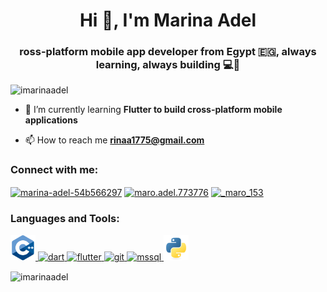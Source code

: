 <h1 align="center">Hi 👋, I'm Marina Adel</h1>
<h3 align="center">ross-platform mobile app developer from Egypt 🇪🇬, always learning, always building 💻📱</h3>

<p align="left"> <img src="https://komarev.com/ghpvc/?username=imarinaadel&label=Profile%20views&color=0e75b6&style=flat" alt="imarinaadel" /> </p>

- 🌱 I’m currently learning **Flutter to build cross-platform mobile applications**

- 📫 How to reach me **rinaa1775@gmail.com**

<h3 align="left">Connect with me:</h3>
<p align="left">
<a href="https://linkedin.com/in/marina-adel-54b566297" target="blank"><img align="center" src="https://raw.githubusercontent.com/rahuldkjain/github-profile-readme-generator/master/src/images/icons/Social/linked-in-alt.svg" alt="marina-adel-54b566297" height="30" width="40" /></a>
<a href="https://fb.com/maro.adel.773776" target="blank"><img align="center" src="https://raw.githubusercontent.com/rahuldkjain/github-profile-readme-generator/master/src/images/icons/Social/facebook.svg" alt="maro.adel.773776" height="30" width="40" /></a>
<a href="https://instagram.com/_maro_153" target="blank"><img align="center" src="https://raw.githubusercontent.com/rahuldkjain/github-profile-readme-generator/master/src/images/icons/Social/instagram.svg" alt="_maro_153" height="30" width="40" /></a>
</p>

<h3 align="left">Languages and Tools:</h3>
<p align="left"> <a href="https://www.w3schools.com/cpp/" target="_blank" rel="noreferrer"> <img src="https://raw.githubusercontent.com/devicons/devicon/master/icons/cplusplus/cplusplus-original.svg" alt="cplusplus" width="40" height="40"/> </a> <a href="https://dart.dev" target="_blank" rel="noreferrer"> <img src="https://www.vectorlogo.zone/logos/dartlang/dartlang-icon.svg" alt="dart" width="40" height="40"/> </a> <a href="https://flutter.dev" target="_blank" rel="noreferrer"> <img src="https://www.vectorlogo.zone/logos/flutterio/flutterio-icon.svg" alt="flutter" width="40" height="40"/> </a> <a href="https://git-scm.com/" target="_blank" rel="noreferrer"> <img src="https://www.vectorlogo.zone/logos/git-scm/git-scm-icon.svg" alt="git" width="40" height="40"/> </a> <a href="https://www.microsoft.com/en-us/sql-server" target="_blank" rel="noreferrer"> <img src="https://www.svgrepo.com/show/303229/microsoft-sql-server-logo.svg" alt="mssql" width="40" height="40"/> </a> <a href="https://www.python.org" target="_blank" rel="noreferrer"> <img src="https://raw.githubusercontent.com/devicons/devicon/master/icons/python/python-original.svg" alt="python" width="40" height="40"/> </a> </p>

<p><img align="center" src="https://github-readme-stats.vercel.app/api/top-langs?username=imarinaadel&show_icons=true&locale=en&layout=compact" alt="imarinaadel" /></p>
